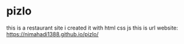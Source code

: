 # pizlo
this is a restaurant site i created it with html css js
this is url website:
https://nimahadi1388.github.io/pizlo/
